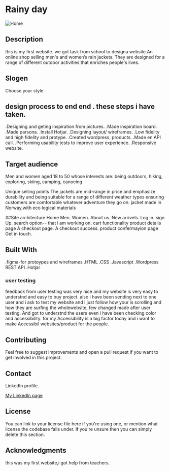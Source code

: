 # Rainy day

![Home](https://user-images.githubusercontent.com/91061651/193788678-87a6816e-145c-4b95-ad2d-e8fe7e4609c8.jpg)

## Description
this is my first website. we got task from school to designa website.An online shop selling men's and women’s rain jackets. They are designed for a range of different outdoor activities that enriches people's lives.

## Slogen
Choose your style

## design process to end end . these steps i have taken.

.Designing and geting inspiration from pictures.
.Made inspiration board.
.Made parsona.
.Install Hotjar.
.Designing layout/ wireframes.
.Low fidelity and high fidelity and protype.
.Created wordpress, products.
.Made en API call.
.Performing usability tests to improve user experience.
.Responsive website.

## Target audience
Men and women aged 18 to 50 whose interests are: being outdoors, hiking, exploring, skiing, camping, canoeing

Unique selling points
The jackets are mid-range in price and emphasize durability and being suitable for a range of different weather types ensuring customers are comfortable whatever adventure they go on.
jacket made in Norway,with eco logical materials

##Site architecture
Home
Men.
Women.
About us.
New arrivels.
Log in.
sign Up.
search option-- that i am working on.
cart  functionality
product details page
A checkout page.
A checkout success.
product confermayion page 
Get in touch.

## Built With
.figma-for protoypes and wireframes
.HTML
.CSS
.Javascript
.Wordpress REST API
.Hotjar

### user testing
feedback from user testing was very nice and my website is very easy to understnd and easy to buy project. also i have been sending next to one user and i ask to test my website and i just follow how your is scrolling and how they are surfing the wholewebsite, few changed made after user testing. And got to understnd the users even i have been checking color and accessibility. for my Accessibility is a big factor today and i want to make Accessibil websites/product for the people.

## Contributing

Feel free to suggest improvements and open a pull request if you want to get involved in this project.

## Contact

LinkedIn profile.

[My LinkedIn page]([www.linkedin.com](https://www.linkedin.com/in/rohit-kumar-amdahl-308047140/))

## License

You can link to your license file here if you're using one, or mention what license the codebase falls under. If you're unsure then you can simply delete this section.

## Acknowledgments
this was my first website,i got help from teachers.
